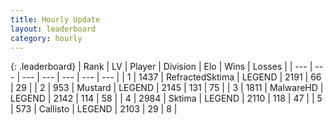 ```yaml
---
title: Hourly Update
layout: leaderboard
category: hourly
---
```


{: .leaderboard}
| Rank | LV | Player | Division | Elo | Wins | Losses |
| --- | --- | --- | --- | --- | --- | --- |
| <span data-change="0">1</span> | 1437 | <span title="ID: 402846">RefractedSktima</span> | LEGEND | <span data-change="0">2191</span> | <span data-change="0">66</span> | <span data-change="0">29</span> |
| <span data-change="0">2</span> | 953 | <span title="ID: 611082">Mustard</span> | LEGEND | <span data-change="0">2145</span> | <span data-change="0">131</span> | <span data-change="0">75</span> |
| <span data-change="0">3</span> | 1811 | <span title="ID: 261794">MalwareHD</span> | LEGEND | <span data-change="0">2142</span> | <span data-change="0">114</span> | <span data-change="0">58</span> |
| <span data-change="1">4</span> | 2984 | <span title="ID: 353063">Sktima</span> | LEGEND | <span data-change="7">2110</span> | <span data-change="1">118</span> | <span data-change="0">47</span> |
| <span data-change="-1">5</span> | 573 | <span title="ID: 619928">Callisto</span> | LEGEND | <span data-change="0">2103</span> | <span data-change="0">29</span> | <span data-change="0">8</span> |